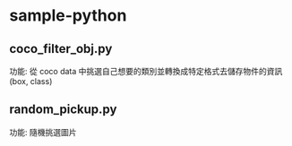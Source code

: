 # sample-python

## coco_filter_obj.py
功能: 從 coco data 中挑選自己想要的類別並轉換成特定格式去儲存物件的資訊(box, class)

## random_pickup.py
功能: 隨機挑選圖片
